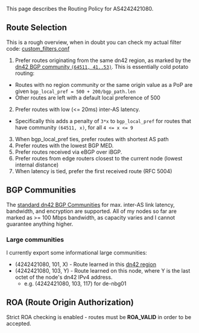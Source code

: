 This page describes the Routing Policy for AS4242421080.

## Route Selection

This is a rough overview, when in doubt you can check my actual filter code: [custom_filters.conf](roles/config-bird2/config/custom_filters.conf.j2)

1. Prefer routes originating from the same dn42 region, as marked by the [dn42 BGP community `(64511, 41..53)`](https://dn42.dev/howto/Bird-communities). This is essentially cold potato routing:
  - Routes with no region community or the same origin value as a PoP are given `bgp_local_pref = 500 + 200/bgp_path.len`
  - Other routes are left with a default local preference of 500
2. Prefer routes with low (<= 20ms) inter-AS latency.
  - Specifically this adds a penalty of `3*x` to `bgp_local_pref` for routes that have community `(64511, x)`, for all `4 <= x <= 9`
3. When bgp_local_pref ties, prefer routes with shortest AS path
4. Prefer routes with the lowest BGP MED.
5. Prefer routes received via eBGP over iBGP.
6. Prefer routes from edge routers closest to the current node (lowest internal distance)
7. When latency is tied, prefer the first received route (RFC 5004)

## BGP Communities

The [standard dn42 BGP Communities](https://dn42.net/howto/Bird-communities) for max. inter-AS link latency, bandwidth, and encryption are supported. All of my nodes so far are marked as >= 100 Mbps bandwidth, as capacity varies and I cannot guarantee anything higher.

### Large communities

I currently export some informational large communities:

- (4242421080, 101, X) - Route learned in this [dn42 region](https://lists.nox.tf/pipermail/dn42/2015-December/001259.html)
- (4242421080, 103, Y) - Route learned on this node, where Y is the last octet of the node's dn42 IPv4 address.
  - e.g. (4242421080, 103, 117) for de-nbg01

## ROA (Route Origin Authorization)

Strict ROA checking is enabled - routes must be **ROA_VALID** in order to be accepted.

